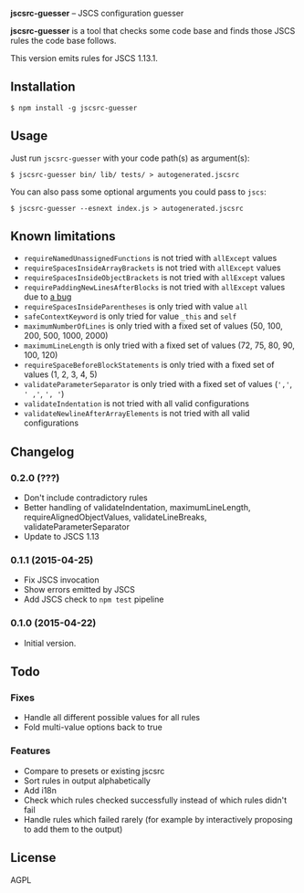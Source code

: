 **jscsrc-guesser** – JSCS configuration guesser

**jscsrc-guesser** is a tool that checks some code base and finds those JSCS
rules the code base follows.

This version emits rules for JSCS 1.13.1.

## Installation

    $ npm install -g jscsrc-guesser

## Usage

Just run `jscsrc-guesser` with your code path(s) as argument(s):

    $ jscsrc-guesser bin/ lib/ tests/ > autogenerated.jscsrc

You can also pass some optional arguments you could pass to `jscs`:

    $ jscsrc-guesser --esnext index.js > autogenerated.jscsrc

## Known limitations

* `requireNamedUnassignedFunctions` is not tried with `allExcept` values
* `requireSpacesInsideArrayBrackets` is not tried with `allExcept` values
* `requireSpacesInsideObjectBrackets` is not tried with `allExcept` values
* `requirePaddingNewLinesAfterBlocks` is not tried with `allExcept` values due to [a bug](https://github.com/jscs-dev/node-jscs/issues/1343)
* `requireSpacesInsideParentheses` is only tried with value `all`
* `safeContextKeyword` is only tried for value `_this` and `self`
* `maximumNumberOfLines` is only tried with a fixed set of values (50, 100, 200, 500, 1000, 2000)
* `maximumLineLength` is only tried with a fixed set of values (72, 75, 80, 90, 100, 120)
* `requireSpaceBeforeBlockStatements` is only tried with a fixed set of values (1, 2, 3, 4, 5)
* `validateParameterSeparator` is only tried with a fixed set of values (`','`, `' ,'`, `', '`)
* `validateIndentation` is not tried with all valid configurations
* `validateNewlineAfterArrayElements` is not tried with all valid configurations

## Changelog

### 0.2.0 (???)

* Don't include contradictory rules
* Better handling of validateIndentation, maximumLineLength, requireAlignedObjectValues,
  validateLineBreaks, validateParameterSeparator
* Update to JSCS 1.13

### 0.1.1 (2015-04-25)

* Fix JSCS invocation
* Show errors emitted by JSCS
* Add JSCS check to `npm test` pipeline

### 0.1.0 (2015-04-22)

* Initial version.

## Todo

### Fixes
* Handle all different possible values for all rules
* Fold multi-value options back to true

### Features
* Compare to presets or existing jscsrc
* Sort rules in output alphabetically
* Add i18n
* Check which rules checked successfully instead of which rules didn't fail
* Handle rules which failed rarely (for example by interactively proposing to
add them to the output)

## License

AGPL
